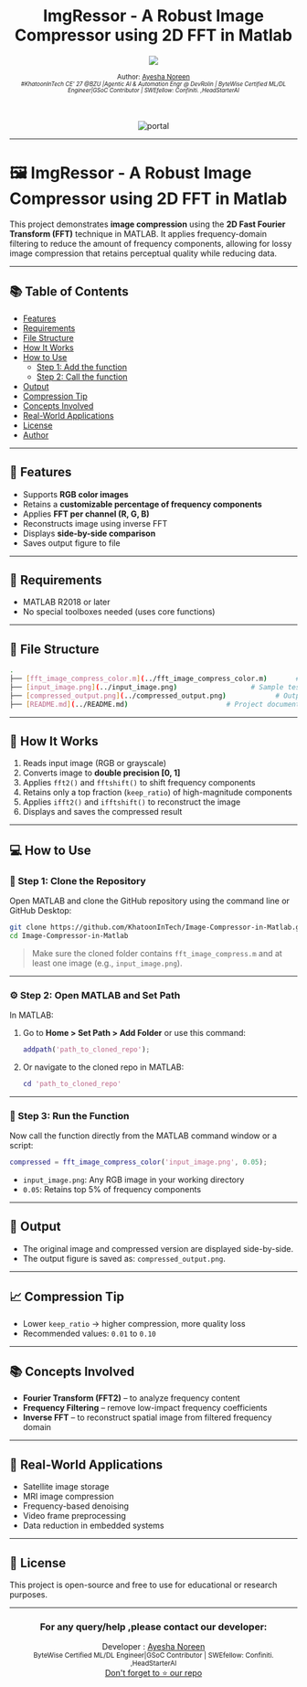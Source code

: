 
<div align="center">
  <h1>ImgRessor - A Robust Image Compressor using 2D FFT in Matlab</h1>
  <a class="header-badge" target="_blank" href="https://www.linkedin.com/in/khatoonintech/">
  <img src="https://img.shields.io/badge/style--5eba00.svg?label=LinkedIn&logo=linkedin&style=social">
  </a>
  

<sub>Author:
<a href="https://www.linkedin.com/in/Khatoonintech/" target="_blank">Ayesha Noreen</a><br>
<small> <i>#KhatoonInTech CE' 27 @BZU |Agentic AI & Automation Engr @ DevRolin | ByteWise Certified ML/DL Engineer|GSoC Contributor | SWEfellow: Confiniti. ,HeadStarterAI</i> </small>
</sub>
<br>
<br>
<br>

 ![portal ](../main/compressed_output.png)

</div>

---

#  🖼️ ImgRessor - A Robust Image Compressor using 2D FFT in Matlab


This project demonstrates **image compression** using the **2D Fast Fourier Transform (FFT)** technique in MATLAB. It applies frequency-domain filtering to reduce the amount of frequency components, allowing for lossy image compression that retains perceptual quality while reducing data.

---

## 📚 Table of Contents

- [Features](#features)
- [Requirements](#requirements)
- [File Structure](#file-structure)
- [How It Works](#how-it-works)
- [How to Use](#how-to-use)
  - [Step 1: Add the function](#step-1-add-the-function)
  - [Step 2: Call the function](#step-2-call-the-function)
- [Output](#output)
- [Compression Tip](#compression-tip)
- [Concepts Involved](#concepts-involved)
- [Real-World Applications](#real-world-applications)
- [License](#license)
- [Author](#author)

---

## 📌 Features

- Supports **RGB color images**
- Retains a **customizable percentage of frequency components**
- Applies **FFT per channel (R, G, B)**
- Reconstructs image using inverse FFT
- Displays **side-by-side comparison**
- Saves output figure to file

---

## 🔧 Requirements

- MATLAB R2018 or later
- No special toolboxes needed (uses core functions)

---

## 📂 File Structure

```bash
.
├── [fft_image_compress_color.m](../fft_image_compress_color.m)       # Main MATLAB function
├── [input_image.png](../input_image.png)                  # Sample test image (or any RGB image)
├── [compressed_output.png](../compressed_output.png)            # Output figure saved by script
├── [README.md](../README.md)                        # Project documentation
```
---

## 🚀 How It Works

1. Reads input image (RGB or grayscale)
2. Converts image to **double precision \[0, 1]**
3. Applies `fft2()` and `fftshift()` to shift frequency components
4. Retains only a top fraction (`keep_ratio`) of high-magnitude components
5. Applies `ifft2()` and `ifftshift()` to reconstruct the image
6. Displays and saves the compressed result

---
## 💻 How to Use

### 🔁 Step 1: Clone the Repository

Open MATLAB and clone the GitHub repository using the command line or GitHub Desktop:

```bash
git clone https://github.com/KhatoonInTech/Image-Compressor-in-Matlab.git
cd Image-Compressor-in-Matlab
```

> Make sure the cloned folder contains `fft_image_compress.m` and at least one image (e.g., `input_image.png`).

---

### ⚙️ Step 2: Open MATLAB and Set Path

In MATLAB:

1. Go to **Home > Set Path > Add Folder** or use this command:

   ```matlab
   addpath('path_to_cloned_repo');
   ```

2. Or navigate to the cloned repo in MATLAB:

   ```matlab
   cd 'path_to_cloned_repo'
   ```

---

### 🧪 Step 3: Run the Function

Now call the function directly from the MATLAB command window or a script:

```matlab
compressed = fft_image_compress_color('input_image.png', 0.05);
```

* `input_image.png`: Any RGB image in your working directory
* `0.05`: Retains top 5% of frequency components

---

## 📸 Output

* The original image and compressed version are displayed side-by-side.
* The output figure is saved as: `compressed_output.png`.

---

## 📈 Compression Tip

* Lower `keep_ratio` → higher compression, more quality loss
* Recommended values: `0.01` to `0.10`

---

## 📚 Concepts Involved

* **Fourier Transform (FFT2)** – to analyze frequency content
* **Frequency Filtering** – remove low-impact frequency coefficients
* **Inverse FFT** – to reconstruct spatial image from filtered frequency domain

---

## 🧠 Real-World Applications

* Satellite image storage
* MRI image compression
* Frequency-based denoising
* Video frame preprocessing
* Data reduction in embedded systems

---

## 📝 License

This project is open-source and free to use for educational or research purposes.

---


<div align="center">
<h3>For any query/help ,please contact our developer:</h3>  
Developer : <a href="https://www.linkedin.com/in/Khatoonintech/" target="_blank">Ayesha Noreen</a><br>
   <small> ByteWise Certified ML/DL Engineer|GSoC Contributor | SWEfellow: Confiniti. ,HeadStarterAI </small>
<br> <a href="https://www.github.com/Khatoonintech/" target="_blank"> Don't forget to ⭐ our repo </a><br>


</div>


